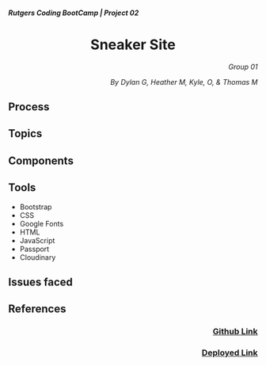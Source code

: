 <h5>Rutgers Coding BootCamp | Project 02</h5>
<h1 align="center">Sneaker Site</h1>

<p align="right" style="font-style: italic;">Group 01</p>
<p align="right" style="font-style: italic;">By Dylan G, Heather M, Kyle, O, & Thomas M</p>

<h2>Process</h2>


<h2>Topics</h2>


<h2>Components</h2>


<h2>Tools</h2>

* Bootstrap
* CSS
* Google Fonts
* HTML
* JavaScript
* Passport
* Cloudinary

<h2>Issues faced</h2>



<h2>References</h2>


<h3 align="right"><a href="https://github.com/HMancuso16/Project2">Github Link</a></h3>
<h3 align="right"><a href="">Deployed Link</a></h3>